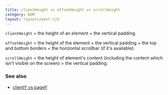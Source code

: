 ```yaml
---
title: clientHeight vs offsetHeight vs scrollHeight
category: DOM
layout: layouts/post.njk
---
```


`clientHeight` = the height of an element + the vertical padding.

`offsetHeight` = the height of the element + the vertical padding + the top and bottom borders + the horizontal scrollbar (if it's available).

`scrollHeight` = the height of element's content (including the content which isn't visible on the screen) + the vertical padding.

### See also

-   [clientY vs pageY](/client-y-vs-page-y)

